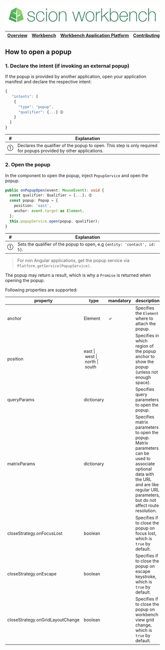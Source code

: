 ![SCION Workbench](/resources/site/logo/scion-workbench-banner.png)

[Overview][menu-overview] | [Workbench][menu-workbench] | [Workbench&nbsp;Application&nbsp;Platform][menu-workbench-application-platform] | [Contributing][menu-contributing] | [Changelog][menu-changelog] | [Sponsoring][menu-sponsoring] | [Links][menu-links]
|---|---|---|---|---|---|---|

## How to open a popup

### 1. Declare the intent (if invoking an external popup)

If the popup is provided by another application, open your application manifest and declare the respective intent:
  
```javascript
{
   "intents": [
    {
      "type": "popup",
      "qualifier": {...} ➀
    }
  ]
}
```
|#|Explanation|
|-|-|
|➀|Declares the qualifier of the popup to open. This step is only required for popups provided by other applications.|

### 2. Open the popup

In the component to open the popup, inject `PopupService` and open the popup.

```typescript 
public onPopupOpen(event: MouseEvent): void {
  const qualifier: Qualifier = {...}; ➀
  const popup: Popup = {
    position: 'east',
    anchor: event.target as Element,
  };
  this.popupService.open(popup, qualifier);
}
```
|#|Explanation|
|-|-|
|➀|Sets the qualifier of the popup to open, e.g `{entity: 'contact', id: 5}`.|

> For non Angular applications, get the popup service via `Platform.getService(PopupService)`.

The popup may return a result, which is why a `Promise` is returned when opening the popup.

Following properties are supported:

|property|type|mandatory|description|
|-|-|-|-|
|anchor|Element|✓|Specifies the `Element` where to attach the popup.|
|position|east&nbsp;\|&nbsp;west&nbsp;\|&nbsp;north&nbsp;\|&nbsp;south||Specifies in which region of the popup anchor to show the popup (unless not enough space).|
|queryParams|dictionary||Specifies query parameters to open the popup.|
|matrixParams|dictionary||Specifies matrix parameters to open the popup.<br>Matrix parameters can be used to associate optional data with the URL and are like regular URL parameters, but do not affect route resolution.|
|closeStrategy.onFocusLost|boolean||Specifies if to close the popup on focus lost, which is `true` by default.|
|closeStrategy.onEscape|boolean||Specifies if to close the popup on escape keystroke, which is `true` by default.|
|closeStrategy.onGridLayoutChange|boolean||Specifies if to close the popup on workbench view grid change, which is `true` by default.|


[menu-overview]: /README.md
[menu-workbench]: /resources/site/workbench.md
[menu-workbench-application-platform]: /resources/site/workbench-application-platform.md
[menu-contributing]: /CONTRIBUTING.md
[menu-changelog]: /resources/site/changelog.md
[menu-sponsoring]: /resources/site/sponsors.md
[menu-links]: /resources/site/links.md